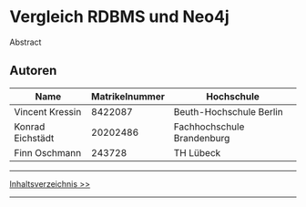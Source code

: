 # Vergleich RDBMS und Neo4j
Abstract
## Autoren

| Name            | Matrikelnummer | Hochschule              |
| --------------- | -------------- | ---------------------   |
| Vincent Kressin | 8422087        | Beuth-Hochschule Berlin |
| Konrad Eichstädt | 20202486       | Fachhochschule Brandenburg   |
| Finn Oschmann   | 243728       | TH Lübeck          |

---

[Inhaltsverzeichnis >>](02_toc.md)

---
